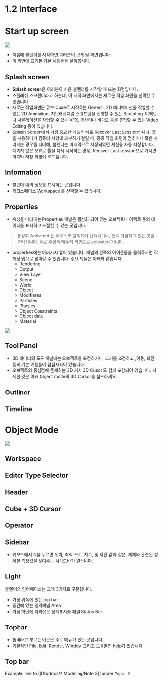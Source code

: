 # 1.2 Interface 
# Start up screen 

<image src="https://github.com/onmind/ob/blob/main/Image/Interface_start.png?raw=true" with="400" hight="300">

- 처음에 블렌더를 시작하면 여러분이 보게 될 화면입니다. 
- 이 화면에 표기된 기본 세팅들을 살펴봅시다. 

## Splash screen 
- **Splash screen**은 여러분이 처음 블렌더를 시작할 때 뜨는 화면입니다.
- 스플래쉬 스크린이라고 하는데, 이 시작 화면에서는 새로운 작업 화면을 선택할 수 있습니다. 
- 새로운 작업화면은 큐브 Cude로 시작하는 General, 2D 애니메이션을 작업할 수 있는 2D Animation, 지브러쉬처럼 스컬프팅을 진행할 수 있는 Sculpting, 이펙트나 시뮬레이션을 작업할 수 있는 VFX, 영상이나 비디오 등을 편집할 수 있는 Video Editing 등이 있습니다. 
- Splash Screen에서 가장 중요한 기능은 바로 Recover Last Session입니다. 툴을 사용하다가 컴퓨터 사양에 과부하가 걸릴 때, 종종 작업 화면이 멈추거나 혹은 사라지는 경우를 대비해, 블렌더는 마지막으로 저장되었던 세션을 자동 저장합니다. 예기치 않은 오류로 툴을 다시 시작하는 경우, Recover Last session으로 가시면 마지막 저장 파일이 로드됩니다. 

## Information
- 블랜더 내의 정보를 표시하는 곳입니다. 
- 워크스페이스 Workspace 를 선택할 수 있습니다. 

## Properties 
- 속성을 나타내는 Properties 패널은 활성화 되어 있는 오브젝트나 이펙트 등의 데이터를 표시하고 조절할 수 있는 곳입니다. 
> 활성화 Activated 는 마우스로 클릭하여 선택되거나, 현재 작업하고 있는 것을 가리킵니다. 주로 주황색 테두리 라인으로 activated 됩니다. 
- properties에는 여러가지 탭이 있습니다. 패널의 왼쪽의 아이콘들을 클릭하시면 각 해당 탭으로 넘어갈 수 있습니다. 주요 탭들은 아래와 같습니다. 
	- Rendering 
	- Output 
	- View Layer
	- Scene 
	- World 
	- Object 
	- Modifieres 
	- Particles 
	- Physics 
	- Object Constraints 
	- Object data 
	- Material 
	
<image src="https://github.com/onmind/ob/blob/main/Image/Properties.gif?raw=true" with="300" hight="200">

## Tool Panel 
- 3D 에디터의 도구 패널에는 오브젝트를 측정하거나, 크기를 조정하고 ,이동, 회전 등의 기본 기능들이 탑탑재되어 있습니다. 
- 오브젝트의 중심점에 존재하는 3D 커서 3D Cusor 도 함께 포함되어 있습니다. 자세한 것은 아래 Object mode의 3D Cursor를 참조하세요. 

## Outliner 

## Timeline 

# Object Mode
<image src="https://github.com/onmind/ob/blob/main/Image/Interface_object%20mode.png?raw=true" with="400" hight="300">

## Workspace 

## Editor Type Selector 

## Header 

## Cube + 3D Cursor 

## Operator 

## Sidebar 

- 키보드에서 N을 누르면 위치, 축척 크기, 치수, 및 회전 값과 같은, 개체와 관련된 정확한 측정값을 보여주는 사이드바가 열립니다. 

## Light 

블렌더의 인터페이스는 크게 3가지로 구분됩니다. 
- 가장 위쪽에 있는 top bar 
- 중간에 있는 영역패널 Area 
- 가장 하단에 자리잡은 상태표시줄 패널 Status Bar 

## Topbar 
- 톱바라고 부르는 이곳은 주로 메뉴가 있는 곳입니다. 
- 기본적인 File, Edit, Render, Window 그리고 도움말인 help가 있습니다. 


## Top bar 


Example: link to [[Ob/docs/2.Modeling/Note 3]] under `Topic 2`
